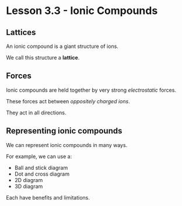 # Lesson 3.3 - Ionic Compounds

## Lattices

An ionic compound is a giant structure of ions.

We call this structure a **lattice**.

## Forces

Ionic compounds are held together by very strong *electrostatic* forces.

These forces act between *oppositely charged ions*.

They act in all directions.

## Representing ionic compounds

We can represent ionic compounds in many ways.

For example, we can use a:

* Ball and stick diagram
* Dot and cross diagram
* 2D diagram
* 3D diagram

Each have benefits and limitations.
